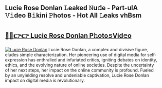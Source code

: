 ## Lucie Rose Donlan 𝙻eaked 𝙽u𝚍e - Part-ulA 𝚅𝚒deo B𝚒kini 𝙿hotos - Hot All 𝙻eaks vhBsm

# <h2><a href="http://ld0ruco.urlbe.top/?page=Lucie+Rose+Donlan">🔗🔗👉👉 Lucie Rose Donlan P𝚑oto𝚜Vid𝚎o</a></h2>

[![Lucie Rose Donlan](https://i.imgur.com/eBuTRDB.gif)](http://ld0ruco.urlbe.top/?page=Lucie+Rose+Donlan)
Lucie Rose Donlan, a complex and divisive figure, eludes simple characterization. Her pioneering use of digital media for self-expression has enthralled and infuriated critics, igniting debates on identity, ethics, and the evolving nature of online societies. Despite the uncertainty of her next steps, her impact on the online community is profound. Fueled by an unyielding resolve and undeniable captivation, Lucie Rose Donlan impact on digital media is revolutionary.
